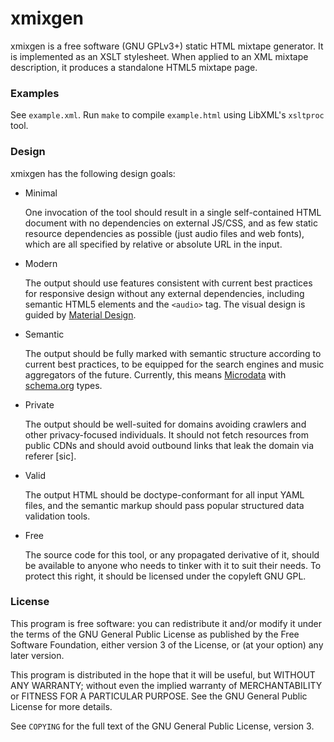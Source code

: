 xmixgen
=======

xmixgen is a free software (GNU GPLv3+) static HTML mixtape generator. It is
implemented as an XSLT stylesheet. When applied to an XML mixtape description,
it produces a standalone HTML5 mixtape page.

### Examples

See `example.xml`. Run `make` to compile `example.html` using LibXML's
`xsltproc` tool.

### Design

xmixgen has the following design goals:

  * Minimal

    One invocation of the tool should result in a single self-contained HTML
    document with no dependencies on external JS/CSS, and as few static
    resource dependencies as possible (just audio files and web fonts), which
    are all specified by relative or absolute URL in the input.

  * Modern

    The output should use features consistent with current best practices for
    responsive design without any external dependencies, including semantic
    HTML5 elements and the `<audio>` tag. The visual design is guided by
    [Material Design](https://google.com/design/spec/material-design/).

  * Semantic

    The output should be fully marked with semantic structure according to
    current best practices, to be equipped for the search engines and music
    aggregators of the future. Currently, this means
    [Microdata](https://en.wikipedia.org/wiki/Microdata_%28HTML%29) with
    [schema.org](https://schema.org/docs/full.html) types.

  * Private

    The output should be well-suited for domains avoiding crawlers and other
    privacy-focused individuals. It should not fetch resources from public CDNs
    and should avoid outbound links that leak the domain via referer [sic].

  * Valid

    The output HTML should be doctype-conformant for all input YAML files, and
    the semantic markup should pass popular structured data validation tools.

  * Free

    The source code for this tool, or any propagated derivative of it, should
    be available to anyone who needs to tinker with it to suit their needs. To
    protect this right, it should be licensed under the copyleft GNU GPL.

### License

This program is free software: you can redistribute it and/or modify it under
the terms of the GNU General Public License as published by the Free Software
Foundation, either version 3 of the License, or (at your option) any later
version.

This program is distributed in the hope that it will be useful, but WITHOUT
ANY WARRANTY; without even the implied warranty of MERCHANTABILITY or FITNESS
FOR A PARTICULAR PURPOSE. See the GNU General Public License for more details.

See `COPYING` for the full text of the GNU General Public License, version 3.
